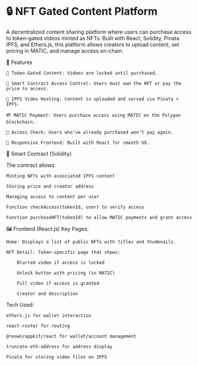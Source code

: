 # 🔒 NFT Gated Content Platform

A decentralized content sharing platform where users can purchase access to token-gated videos minted as NFTs. Built with React, Solidity, Pinata IPFS, and Ethers.js, this platform allows creators to upload content, set pricing in MATIC, and manage access on-chain.

🚀 Features

    🔐 Token-Gated Content: Videos are locked until purchased.

    🧾 Smart Contract Access Control: Users must own the NFT or pay the price to access.

    🎥 IPFS Video Hosting: Content is uploaded and served via Pinata + IPFS.

    💳 MATIC Payment: Users purchase access using MATIC on the Polygon blockchain.

    🧠 Access Check: Users who’ve already purchased won’t pay again.

    📱 Responsive Frontend: Built with React for smooth UX.

🧱 Smart Contract (Solidity)

The contract allows:

    Minting NFTs with associated IPFS content

    Storing price and creator address

    Managing access to content per user

    Function checkAccess(tokenId, user) to verify access

    Function purchaseNFT(tokenId) to allow MATIC payments and grant access

🖼 Frontend (React.js)
Key Pages:

    Home: Displays a list of public NFTs with titles and thumbnails.

    NFT Detail: Token-specific page that shows:

        Blurred video if access is locked

        Unlock button with pricing (in MATIC)

        Full video if access is granted

        Creator and description

Tech Used:

    ethers.js for wallet interaction

    react-router for routing

    @reown/appkit/react for wallet/account management

    truncate-eth-address for address display

    Pinata for storing video files on IPFS

